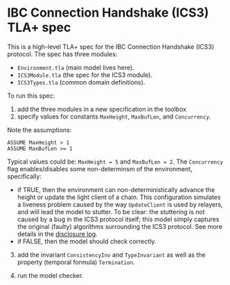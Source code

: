 # IBC Connection Handshake (ICS3) TLA+ spec


This is a high-level TLA+ spec for the IBC Connection Handshake (ICS3) protocol.
The spec has three modules: 

  - `Environment.tla` (main model lives here).
  - `ICS3Module.tla` (the spec for the ICS3 module).
  - `ICS3Types.tla` (common domain definitions).


To run this spec:

1. add the three modules in a new specification in the toolbox
2. specify values for constants `MaxHeight`, `MaxBufLen`, and `Concurrency`.

Note the assumptions:

```
ASSUME MaxHeight > 1
ASSUME MaxBufLen >= 1
```

Typical values could be: `MaxHeight = 5` and `MaxBufLen = 2`.
The `Concurrency` flag enables/disables some non-determinsm of the environment,
specifically:

- if TRUE, then the environment can non-deterministically advance the height or update the light client of a chain.
This configuration simulates a liveness problem caused by the way `UpdateClient` is used by relayers, and will lead the model to stutter.
To be clear: the stuttering is not caused by a bug in the ICS3 protocol itself; this model simply captures the original (faulty) algorithms surrounding the ICS3 protocol.
See more details in the [disclosure log](https://github.com/informalsystems/ibc-rs/pull/83).
- if FALSE, then the model should check correctly.

3. add the invariant `ConsistencyInv` and `TypeInvariant` as well as the property (temporal formula) `Termination`.

4. run the model checker.